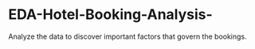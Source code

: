 # EDA-Hotel-Booking-Analysis-
 Analyze the data to discover important factors that govern the bookings. 
